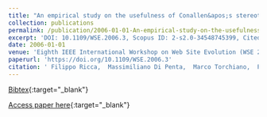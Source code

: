 ```yaml
---
title: "An empirical study on the usefulness of Conallen&apos;s stereotypes in Web application comprehension"
collection: publications
permalink: /publication/2006-01-01-An-empirical-study-on-the-usefulness-of-Conallens-stereotypes-in-Web-application-comprehension
excerpt: 'DOI: 10.1109/WSE.2006.3, Scopus ID: 2-s2.0-34548745399, Cited by: 8'
date: 2006-01-01
venue: 'Eighth IEEE International Workshop on Web Site Evolution (WSE 2006), 22-24 September 2006, Philadelphia, Pennsylvania, USA'
paperurl: 'https://doi.org/10.1109/WSE.2006.3'
citation: ' Filippo Ricca,  Massimiliano Di Penta,  Marco Torchiano,  Paolo Tonella,  Mariano Ceccato, &quot;An empirical study on the usefulness of Conallen&amp;apos;s stereotypes in Web application comprehension.&quot; Eighth IEEE International Workshop on Web Site Evolution (WSE 2006), 22-24 September 2006, Philadelphia, Pennsylvania, USA, 2006.'
---
```

[Bibtex](https://dblp.org/rec/bib/conf/wse/RiccaPTTC06){:target="_blank"}

[Access paper here](https://doi.org/10.1109/WSE.2006.3){:target="_blank"}
